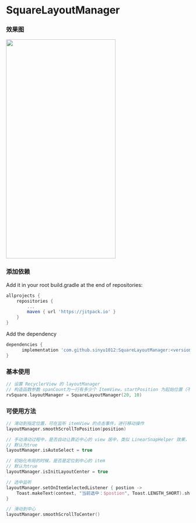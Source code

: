 # SquareLayoutManager
### 效果图

<img width="300" height="600" src="https://github.com/sinyu1012/SquareLayoutManager/blob/main/image/demo.gif" />



### 添加依赖
Add it in your root build.gradle at the end of repositories:

```groovy
allprojects {
    repositories {
        ...
        maven { url 'https://jitpack.io' }
    }
}
```


Add the dependency

```groovy
dependencies {
      implementation 'com.github.sinyu1012:SquareLayoutManager:<version>'
}
```

### 基本使用

```kotlin
// 设置 RecyclerView 的 layoutManager
// 构造函数参数 spanCount为一行有多少个 ItemView，startPosition 为起始位置（不传默认中间）
rvSquare.layoutManager = SquareLayoutManager(20, 10)
```

### 可使用方法

```kotlin
// 滑动到指定位置，可在监听 itemView 的点击事件，进行移动操作
layoutManager.smoothScrollToPosition(position) 

// 手动滑动过程中，是否自动让靠近中心的 view 居中，类似 LinearSnapHelper 效果，使用 fling 实现
// 默认为true
layoutManager.isAutoSelect = true

// 初始化布局的时候，是否是定位到中心的 item
// 默认为true
layoutManager.isInitLayoutCenter = true

// 选中监听
layoutManager.setOnItemSelectedListener { postion ->
    Toast.makeText(context, "当前选中：$postion", Toast.LENGTH_SHORT).show()
}

// 滑动到中心
layoutManager.smoothScrollToCenter()
```

